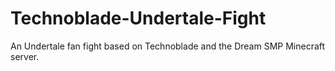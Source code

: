 # Technoblade-Undertale-Fight
An Undertale fan fight based on Technoblade and the Dream SMP Minecraft server.
